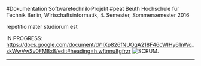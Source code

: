 ﻿#Dokumentation Softwaretechnik-Projekt #peat
Beuth Hochschule für Technik Berlin, Wirtschaftsinformatik, 4. Semester, Sommersemester 2016

repetitio mater studiorum est

IN PROGRESS:
https://docs.google.com/document/d/1lXp826fNUOqA218F46cWIHy61nWo_skWwVwSv0FM8x8/edit#heading=h.wftnnu8gfrzr
![SCRUM](https://de.wikipedia.org/wiki/Scrum).

---

